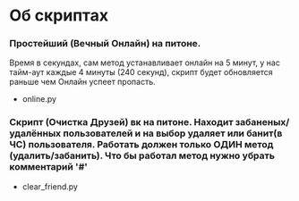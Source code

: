 # Об скриптах
### Простейший (Вечный Онлайн) на питоне.
 Время в секундах, сам метод устанавливает онлайн на 5 минут, у нас тайм-аут каждые 4 минуты (240 секунд), скрипт будет обновляется раньше чем Онлайн успеет пропасть.
+ online.py
### Скрипт (Очистка Друзей) вк на питоне. Находит забаненых/удалённых пользователей и на выбор удаляет или банит(в ЧС) пользователя. Работать должен только ОДИН метод (удалить/забанить). Что бы работал метод нужно убрать комментарий '#'
+ clear_friend.py
